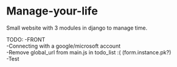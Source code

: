 # Manage-your-life
Small website with 3 modules in django to manage time.

TODO:
-FRONT </br>
-Connecting with a google/microsoft account </br>
-Remove global_url from main.js in todo_list :( (form.instance.pk?) </br>
-Test </br>
